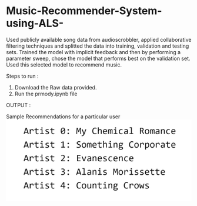 # Music-Recommender-System-using-ALS-

Used publicly available song data from audioscrobbler, applied collaborative filtering techniques and splitted the data into training, validation and testing sets. Trained the model with implicit feedback and then by performing a parameter sweep, chose the model that performs best on the validation set. Used this selected model to recommend music.

Steps to run : 

1) Download the Raw data provided.
2) Run the prmody.ipynb file 

OUTPUT : 

Sample Recommendations for a particular user
![Alt Text](https://github.com/prmody96/Music-Recommender-System-using-ALS-/blob/master/g2.png)
